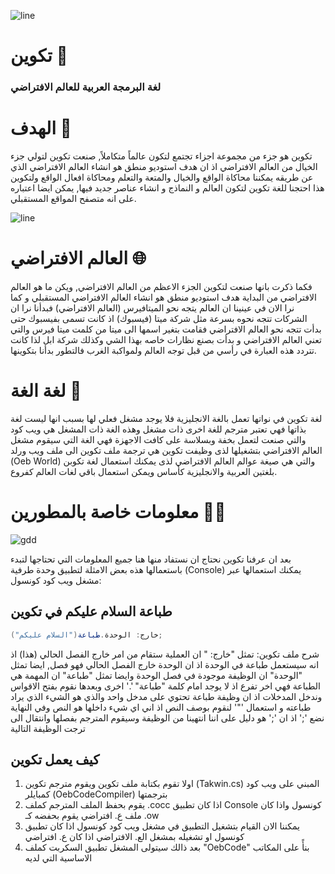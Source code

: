 ![line](https://github.com/MantiqStudio/Takwin/assets/167381007/5c06fe96-fbb1-449d-b198-6184bb62449d)
# تكوين 💜
### لغة البرمجة العربية للعالم الافتراضي

# الهدف 🎯
تكوين هو جزء من مجموعة اجزاء تجتمع لتكون عالماً متكاملاً, صنعت تكوين لتولي جزء الخيال من العالم الافتراضي
اذ ان هدف استوديو منطق هو انشاء العالم الافتراضي الذي عن طريقه يمكننا محاكاة الواقع والخيال والمتعة والتعلم ومحاكاة افعال الواقع
ولتكوين هذا احتجنا للغة تكوين لتكون العالم و النماذج و انشاء عناصر جديد فيها, يمكن ايضا اعتباره على انه متصفح المواقع المستقبلي.

![line](https://github.com/MantiqStudio/Takwin/assets/167381007/b218fee3-2c25-4b6d-af55-b8fd3a56978c)


# العالم الافتراضي 🌐
فكما ذكرت بانها صنعت لتكوين الجزء الاعظم من العالم الافتراضي, ويكن ما هو العالم الافتراضي من البداية
هدف استوديو منطق هو انشاء العالم الافتراضي المستقبلي و كما نرا الان في عينينا ان العالم يتجه نحو الميتافيرس (العالم الافتراضي)
فبدأنا نرا ان الشركات تتجه نحوه بسرعة مثل شركة ميتا (فيسبوك) اذ كانت تسمى بفيسبوك حتى بدأت تتجه نحو العالم الافتراضي
فقامت بتغير اسمها الى ميتا من كلمت ميتا فيرس والتي تعني العالم الافتراضي و بدأت بصنع نظارات خاصه بهذا الشي وكذلك شركة ابل
لذا كانت تتردد هذه العبارة في رأسي من قبل توجه العالم ولمواكبة الغرب فالتطور بدأنا بتكوينها.

# لغة الغة 📖
لغة تكوين في نواتها تعمل بالغة الانجليزية فلا يوجد مشغل فعلي لها بسبب انها ليست لغة بذاتها فهي تعتبر مترجم للغة اخرى ذات
مشغل وهذه الغة ذات المشغل هي ويب كود والتي صنعت لتعمل بخفة وبسلاسة على كافت الاجهزة فهي الغة التي سيقوم مشغل
العالم الافتراضي بتشغيلها لذى وظيفت تكوين هي ترجمة ملف تكوين الى ملف ويب ورلد (Oeb World) والتي هي صيغة
عوالم العالم الافتراضي لذى يمكنك استعمال لغة تكوبن بلغتين العربية والانجليزية كأساس ويمكن استعمال باقي لغات العالم كفروع.

# معلومات خاصة بالمطورين 👩‍💻
![gdd](https://github.com/MantiqStudio/Takwin/assets/167381007/123d3ca6-291e-4364-8229-4c100da0f0a8)

بعد ان عرفنا تكوين نحتاج ان نستفاد منها هنا جميع المعلومات التي تحتاجها لتبدء باستعمالها هذه بعض الامثلة
لتطبيق وحدة طرفية (Console) يمكنك استعمالها عبر مشغل ويب كود كونسول:
## طباعة السلام عليكم في تكوين
```cs
خارج: الوحدة.طباعة("السلام عليكم");
```
شرح ملف تكوين:
تمثل "خارج: " ان العملية ستقام من امر خارج الفصل الحالي (هذا) اذ انه سيستعمل طباعة في الوحدة اذ ان الوحدة خارج الفصل
الحالي فهو فصل, ايضا تمثل "الوحدة" ان الوظيفة موجودة في فصل الوحدة وايضا تمثل "طباعة" ان المهمة هي الطباعة فهي اخر
تفرع اذ لا يوجد امام كلمة "طباعة" '.' اخرى وبعدها نقوم بفتح الاقواس وندخل المدخلات اذ ان وظيفة طباعة تحتوي على مدخل واحد
والذي هو الشيء الذي يراد طباعته و استعمال '"' لنقوم بوصف النص اذ اني اي شيء داخلها هو النص وفي النهاية نضع ';' اذ ان
';' هو دليل على اننا انتهينا من الوظيفة وسيقوم المترجم بفصلها وانتقال الى ترجت الوظيفة التالية

## كيف يعمل تكوين
1. اولا تقوم بكتابة ملف تكوين ويقوم مترجم تكوين (Takwin.cs) المبني على ويب كود كمبايلر (OebCodeCompiler) بترجمتها
2. يقوم بحفظ الملف المترجم كملف .cocc اذا كان تطبيق Console كونسول واذا كان ملف ع. افتراضي يقوم بحفضه كـ .ow
3. يمكننا الان القيام بتشغيل التطبيق في مشغل ويب كود كونسول اذا كان تطبيق كونسول او تشغيله بمشغل الع. الافتراضي اذا كان ع. افتراضي
4. بعد ذالك سيتولى المشغل تطبيق السكربت كملف "OebCode" بنأً على المكاتب الاساسية التي لديه
